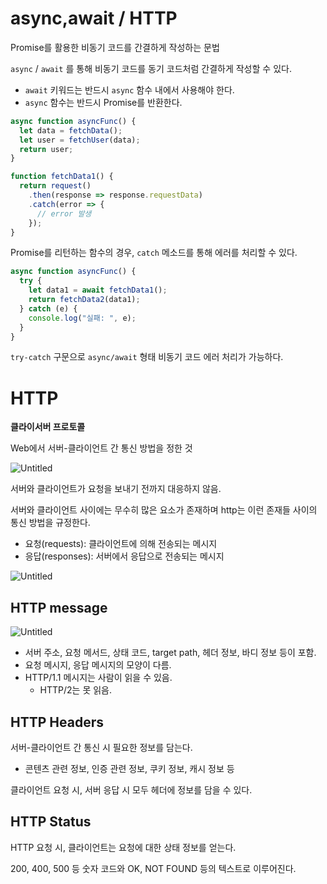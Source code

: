 # async,await / HTTP

Promise를 활용한 비동기 코드를 간결하게 작성하는 문법

`async` / `await` 를 통해 비동기 코드를 동기 코드처럼 간결하게 작성할 수 있다.

- `await` 키워드는 반드시 `async` 함수 내에서 사용해야 한다.
- `async` 함수는 반드시 Promise를 반환한다.

```jsx
async function asyncFunc() {
  let data = fetchData();
  let user = fetchUser(data);
  return user;
}
```

```jsx
function fetchData1() {
  return request()
    .then(response => response.requestData)
    .catch(error => {
      // error 발생
    });
}
```

Promise를 리턴하는 함수의 경우, `catch` 메소드를 통해 에러를 처리할 수 있다.

```jsx
async function asyncFunc() {
  try {
    let data1 = await fetchData1();
    return fetchData2(data1);
  } catch (e) {
    console.log("실패: ", e);
  }
}
```

`try-catch` 구문으로 `async/await` 형태 비동기 코드 에러 처리가 가능하다.

# HTTP

**클라이서버 프로토콜**

Web에서 서버-클라이언트 간 통신 방법을 정한 것

![Untitled](https://joshua1988.github.io/images/posts/web/http/request-response.png)

서버와 클라이언트가 요청을 보내기 전까지 대응하지 않음.

서버와 클라이언트 사이에는 무수히 많은 요소가 존재하며 http는 이런 존재들 사이의 통신 방법을 규정한다.

- 요청(requests): 클라이언트에 의해 전송되는 메시지
- 응답(responses): 서버에서 응답으로 전송되는 메시지

![Untitled](https://mdn.mozillademos.org/files/13677/Fetching_a_page.png)

## HTTP message

![Untitled](https://mdn.mozillademos.org/files/13827/HTTPMsgStructure2.png)

- 서버 주소, 요청 메서드, 상태 코드, target path, 헤더 정보, 바디 정보 등이 포함.
- 요청 메시지, 응답 메시지의 모양이 다름.
- HTTP/1.1 메시지는 사람이 읽을 수 있음.
  - HTTP/2는 못 읽음.

## HTTP Headers

서버-클라이언트 간 통신 시 필요한 정보를 담는다.

- 콘텐츠 관련 정보, 인증 관련 정보, 쿠키 정보, 캐시 정보 등

클라이언트 요청 시, 서버 응답 시 모두 헤더에 정보를 담을 수 있다.

## HTTP Status

HTTP 요청 시, 클라이언트는 요청에 대한 상태 정보를 얻는다.

200, 400, 500 등 숫자 코드와 OK, NOT FOUND 등의 텍스트로 이루어진다.
